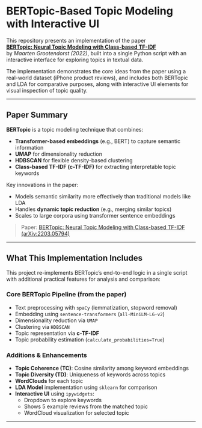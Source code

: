 # BERTopic-Based Topic Modeling with Interactive UI

This repository presents an implementation of the paper  
**[BERTopic: Neural Topic Modeling with Class-based TF-IDF](https://arxiv.org/abs/2203.05794)**  
by *Maarten Grootendorst (2022)*, built into a single Python script with an interactive interface for exploring topics in textual data.

The implementation demonstrates the core ideas from the paper using a real-world dataset (iPhone product reviews), and includes both BERTopic and LDA for comparative purposes, along with interactive UI elements for visual inspection of topic quality.

---

## Paper Summary

**BERTopic** is a topic modeling technique that combines:
- **Transformer-based embeddings** (e.g., BERT) to capture semantic information
- **UMAP** for dimensionality reduction
- **HDBSCAN** for flexible density-based clustering
- **Class-based TF-IDF (c-TF-IDF)** for extracting interpretable topic keywords

Key innovations in the paper:
- Models semantic similarity more effectively than traditional models like LDA
- Handles **dynamic topic reduction** (e.g., merging similar topics)
- Scales to large corpora using transformer sentence embeddings

> Paper: [BERTopic: Neural Topic Modeling with Class-based TF-IDF (arXiv:2203.05794)](https://arxiv.org/abs/2203.05794)

---

## What This Implementation Includes

This project re-implements BERTopic’s end-to-end logic in a single script with additional practical features for analysis and comparison:

### Core BERTopic Pipeline (from the paper)
- Text preprocessing with `spaCy` (lemmatization, stopword removal)
- Embedding using `sentence-transformers` (`all-MiniLM-L6-v2`)
- Dimensionality reduction via `UMAP`
- Clustering via `HDBSCAN`
- Topic representation via **c-TF-IDF**
- Topic probability estimation (`calculate_probabilities=True`)

### Additions & Enhancements
- **Topic Coherence (TC)**: Cosine similarity among keyword embeddings
- **Topic Diversity (TD)**: Uniqueness of keywords across topics
- **WordClouds** for each topic
- **LDA Model** implementation using `sklearn` for comparison
- **Interactive UI** using `ipywidgets`:
  - Dropdown to explore keywords
  - Shows 5 example reviews from the matched topic
  - WordCloud visualization for selected topic

---